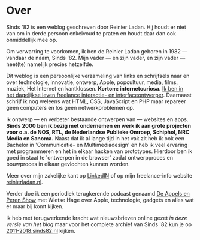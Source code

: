 # Over

Sinds '82 is een weblog geschreven door Reinier Ladan. Hij houdt er niet van om in derde persoon enkelvoud te praten en houdt daar dan ook onmiddellijk mee op.

Om verwarring te voorkomen, ik ben de Reinier Ladan geboren in 1982 — vandaar de naam, Sinds '82. Mijn vader — en zijn vader, en zijn vader — heet(te) namelijk precies hetzelfde.

Dit weblog is een persoonlijke verzameling van links en schrijfsels naar en over technologie, innovatie, ontwerp, Apple, popcultuur, media, films, muziek, Het Internet en kantklossen. **Kortom: internetcuriosa.** [Ik ben in het dagelijkse leven freelance interactie- en interfaceontwerper](http://reinierladan.nl). Daarnaast schrijf ik nog weleens wat HTML, CSS, JavaScript en PHP maar repareer geen computers en los geen netwerkproblemen op.

Ik ontwerp — en verbeter bestaande ontwerpen van — websites en apps. <strong>Sinds 2000 ben ik bezig met ondernemen en werk ik aan grote projecten voor o.a. de NOS, RTL, de Nederlandse Publieke Omroep, Schiphol, NRC Media en Sanoma.</strong> Naast dat ik al lange tijd in het vak zit heb ik ook een Bachelor in 'Communicatie- en Multimediadesign' en heb ik veel ervaring met programmeren en het in elkaar hacken van prototypes. Hierdoor ben ik goed in staat te 'ontwerpen in de browser' zodat ontwerpproces en bouwproces in elkaar gevlochten kunnen worden.

Meer over mijn zakelijke kant op [LinkedIN](http://www.linkedin.com/in/reinierladan) of op mijn freelance-info website [reinierladan.nl](http://reinierladan.nl).

Verder doe ik een periodiek terugkerende podcast genaamd [De Appels en Peren Show](http://appelsenperenshow.nl/) met Wietse Hage over Apple, technologie, gadgets en alles wat er maar bij komt kijken.

 Ik heb met terugwerkende kracht wat nieuwsbrieven online gezet _in deze versie van het blog_ maar voor het complete archief van Sinds '82 kun je op [2011-2018.sinds82.nl](https://2011-2018.sinds82.nl) kijken.
